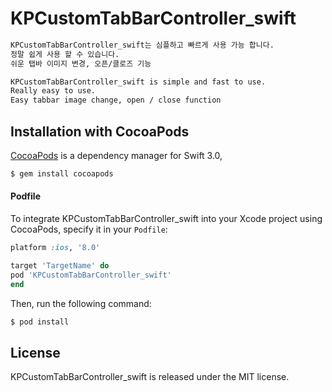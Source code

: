 # KPCustomTabBarController_swift

```bash
KPCustomTabBarController_swift는 심플하고 빠르게 사용 가능 합니다. 
정말 쉽게 사용 할 수 있습니다. 
쉬운 탭바 이미지 변경, 오픈/클로즈 기능 
```

```bash
KPCustomTabBarController_swift is simple and fast to use.
Really easy to use.
Easy tabbar image change, open / close function
```

## Installation with CocoaPods

[CocoaPods](http://cocoapods.org) is a dependency manager for Swift 3.0,

```bash
$ gem install cocoapods
```

#### Podfile

To integrate KPCustomTabBarController_swift into your Xcode project using CocoaPods, specify it in your `Podfile`:

```ruby
platform :ios, '8.0'

target 'TargetName' do
pod 'KPCustomTabBarController_swift'
end
```

Then, run the following command:

```bash
$ pod install
```


## License

KPCustomTabBarController_swift is released under the MIT license.
